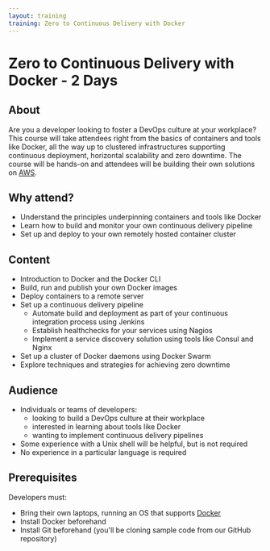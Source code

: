 ```yaml
---
layout: training
training: Zero to Continuous Delivery with Docker
---
```


# Zero to Continuous Delivery with Docker - 2 Days

## About

Are you a developer looking to foster a DevOps culture at your workplace? This course will take attendees right from the basics of containers and tools like Docker, all the way up to clustered infrastructures supporting continuous deployment, horizontal scalability and zero downtime. The course will be hands-on and attendees will be building their own solutions on [AWS](http://aws.amazon.com/).

## Why attend?

* Understand the principles underpinning containers and tools like Docker
* Learn how to build and monitor your own continuous delivery pipeline
* Set up and deploy to your own remotely hosted container cluster

## Content

* Introduction to Docker and the Docker CLI
* Build, run and publish your own Docker images
* Deploy containers to a remote server
* Set up a continuous delivery pipeline
    * Automate build and deployment as part of your continuous integration process using Jenkins
    * Establish healthchecks for your services using Nagios
    * Implement a service discovery solution using tools like Consul and Nginx
* Set up a cluster of Docker daemons using Docker Swarm
* Explore techniques and strategies for achieving zero downtime

## Audience

* Individuals or teams of developers: 
    * looking to build a DevOps culture at their workplace
    * interested in learning about tools like Docker
    * wanting to implement continuous delivery pipelines 
* Some experience with a Unix shell will be helpful, but is not required
* No experience in a particular language is required

## Prerequisites

Developers must:

* Bring their own laptops, running an OS that supports [Docker](https://docs.docker.com/installation/)
* Install Docker beforehand
* Install Git beforehand (you'll be cloning sample code from our GitHub repository)
